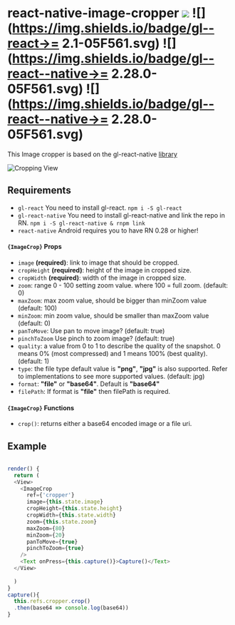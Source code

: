# react-native-image-cropper ![](https://img.shields.io/npm/v/react-native-image-cropper.svg) ![](https://img.shields.io/badge/gl--react->= 2.1-05F561.svg) ![](https://img.shields.io/badge/gl--react--native->= 2.28.0-05F561.svg) ![](https://img.shields.io/badge/gl--react--native->= 2.28.0-05F561.svg)

This Image cropper is based on the gl-react-native [library](https://github.com/ProjectSeptemberInc/gl-react-native)

![Cropping View](https://media.giphy.com/media/l46CDga4bxZccVxWU/giphy.gif)

## Requirements
- `gl-react` You need to install gl-react. `npm i -S gl-react` 
- `gl-react-native` You need to install gl-react-native and link the repo in RN. `npm i -S gl-react-native & rnpm link` 
- `react-native` Android requires you to have RN 0.28 or higher!

#### `{ImageCrop}` Props

- `image` **(required)**: link to image that should be cropped.
- `cropHeight` **(required)**: height of the image in cropped size.
- `cropWidth` **(required)**: width of the image in cropped size.
- `zoom`: range 0 - 100 setting zoom value. where 100 = full zoom. (default: 0)
- `maxZoom`: max zoom value, should be bigger than minZoom value (default: 100)
- `minZoom`: min zoom value, should be smaller than maxZoom value (default: 0) 
- `panToMove`: Use pan to move image? (default: true)
- `pinchToZoom` Use pinch to zoom image? (default: true)
- `quality`: a value from 0 to 1 to describe the quality of the snapshot. 0 means 0% (most compressed) and 1 means 100% (best quality). (default: 1)
- `type`: the file type default value is **"png"**, **"jpg"** is also supported. Refer to implementations to see more supported values. (default: jpg)
- `format`: **"file"** or **"base64"**. Default is **"base64"**
- `filePath`: If format is **"file"** then filePath is required. 


#### `{ImageCrop}` Functions
- `crop()`: returns either a base64 encoded image or a file uri.


## Example
```js

render() {
  return (
  <View>
    <ImageCrop 
      ref={'cropper'}
      image={this.state.image}
      cropHeight={this.state.height}
      cropWidth={this.state.width}
      zoom={this.state.zoom}
      maxZoom={80}
      minZoom={20}
      panToMove={true}
      pinchToZoom={true}
    />
    <Text onPress={this.capture()}>Capture()</Text>
  </View>
    
  )
} 
capture(){
  this.refs.cropper.crop()
  .then(base64 => console.log(base64))
}

```
